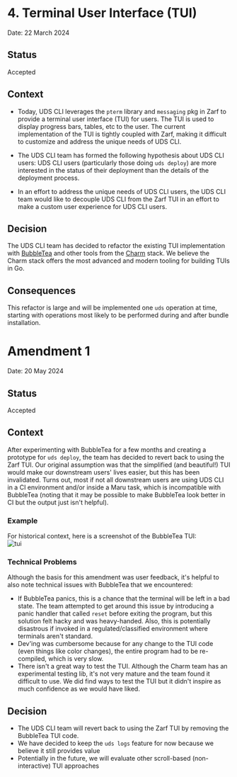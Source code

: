 # 4. Terminal User Interface (TUI)

Date: 22 March 2024

## Status
Accepted

## Context
- Today, UDS CLI leverages the `pterm` library and `messaging` pkg in Zarf to provide a terminal user interface (TUI) for  users. The TUI is used to display progress bars, tables, etc to the user. The current implementation of the TUI is tightly coupled with Zarf, making it difficult to customize and address the unique needs of UDS CLI.


- The UDS CLI team has formed the following hypothesis about UDS CLI users: UDS CLI users (particularly those doing `uds deploy`) are more interested in the status of their deployment than the details of the deployment process.


- In an effort to address the unique needs of UDS CLI users, the UDS CLI team would like to decouple UDS CLI from the Zarf TUI in an effort to make a custom user experience for UDS CLI users.

## Decision
The UDS CLI team has decided to refactor the existing TUI implementation with [BubbleTea](https://github.com/charmbracelet/bubbletea) and other tools from the [Charm](https://charm.sh/) stack. We believe the Charm stack offers the most advanced and modern tooling for building TUIs in Go.

## Consequences
This refactor is large and will be implemented one `uds` operation at time, starting with operations most likely to be performed during and after bundle installation.

# Amendment 1

Date: 20 May 2024

## Status

Accepted

## Context

After experimenting with BubbleTea for a few months and creating a prototype for `uds deploy`, the team has decided to revert back to using the Zarf TUI. Our original assumption was that the simplified (and beautiful!) TUI would make our downstream users' lives easier, but this has been invalidated. Turns out, most if not all downstream users are using UDS CLI in a CI environment and/or inside a Maru task, which is incompatible with BubbleTea (noting that it may be possible to make BubbleTea look better in CI but the output just isn't helpful).

### Example
For historical context, here is a screenshot of the BubbleTea TUI:  
![tui](../docs/.images/bubbletea-tui.png)


### Technical Problems
Although the basis for this amendment was user feedback, it's helpful to also note technical issues with BubbleTea that we encountered:
- If BubbleTea panics, this is a chance that the terminal will be left in a bad state. The team attempted to get around this issue by introducing a panic handler that called `reset` before exiting the program, but this solution felt hacky and was heavy-handed. Also, this is potentially disastrous if invoked in a regulated/classified environment where terminals aren't standard.
- Dev'ing was cumbersome because for any change to the TUI code (even things like color changes), the entire program had to be re-compiled, which is very slow.
- There isn't a great way to test the TUI. Although the Charm team has an experimental testing lib, it's not very mature and the team found it difficult to use. We did find ways to test the TUI but it didn't inspire as much confidence as we would have liked.

## Decision
- The UDS CLI team will revert back to using the Zarf TUI by removing the BubbleTea TUI code.
- We have decided to keep the `uds logs` feature for now because we believe it still provides value
- Potentially in the future, we will evaluate other scroll-based (non-interactive) TUI approaches
